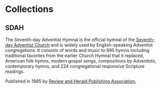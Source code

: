 # Collections

## SDAH 
The Seventh-day Adventist Hymnal is the official hymnal of the [Seventh-day Adventist Church](https://www.adventist.org/) and is widely used by English-speaking Adventist congregations. 
It consists of words and music to 695 hymns including traditional favorites from the earlier Church Hymnal that it replaced, American folk hymns, modern gospel songs, compositions by Adventists, contemporary hymns, and 224 congregational responsive Scripture readings.

Published in 1985 by [Review and Herald Publishing Association](https://www.adventistreview.org/1513-78),